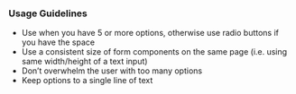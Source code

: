 ### Usage Guidelines

- Use when you have 5 or more options, otherwise use radio buttons if you have the space
- Use a consistent size of form components on the same page (i.e. using same width/height of a text input)
- Don’t overwhelm the user with too many options
- Keep options to a single line of text